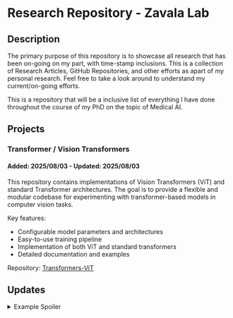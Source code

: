 # Research Repository - Zavala Lab
## Description
The primary purpose of this repository is to showcase all research that has been on-going on my part, with time-stamp inclusions. This is a collection of Research Articles, GitHub Repositories, and other efforts as apart of my personal research. Feel free to take a look around to understand my current/on-going efforts.

This is a repository that will be a inclusive list of everything I have done throughout the course of my PhD on the topic of Medical AI.

## Projects
### Transformer / Vision Transformers
#### Added: 2025/08/03 - Updated: 2025/08/03

This repository contains implementations of Vision Transformers (ViT) and standard Transformer architectures. The goal is to provide a flexible and modular codebase for experimenting with transformer-based models in computer vision tasks.

Key features:
- Configurable model parameters and architectures
- Easy-to-use training pipeline
- Implementation of both ViT and standard transformers
- Detailed documentation and examples

Repository: [Transformers-ViT](https://github.com/brendondgr/Tranformers-ViT)

## Updates
<details>
<summary>Example Spoiler</summary>

### Date Here
- XXXX

</details>